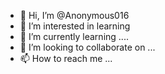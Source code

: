 - 👋 Hi, I’m @Anonymous016
- 👀 I’m interested in learning
- 🌱 I’m currently learning ....
- 💞️ I’m looking to collaborate on ...
- 📫 How to reach me ...

<!---
happysha016/happysha016 is a ✨ special ✨ repository because its `README.md` (this file) appears on your GitHub profile.
You can click the Preview link to take a look at your changes.
--->
